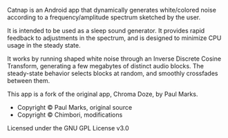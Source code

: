 Catnap is an Android app that dynamically generates white/colored noise according to a
frequency/amplitude spectrum sketched by the user.

It is intended to be used as a sleep sound generator. It provides rapid feedback to adjustments
in the spectrum, and is designed to minimize CPU usage in the steady state.

It works by running shaped white noise through an Inverse Discrete Cosine Transform, generating
a few megabytes of distinct audio blocks. The steady-state behavior selects blocks at random, and
smoothly crossfades between them.

This app is a fork of the original app, Chroma Doze, by Paul Marks.
- Copyright © Paul Marks, original source
- Copyright © Chimbori, modifications

Licensed under the GNU GPL License v3.0
